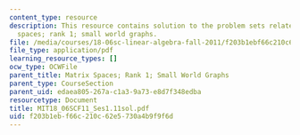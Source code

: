 ```yaml
---
content_type: resource
description: This resource contains solution to the problem sets related to matrix
  spaces; rank 1; small world graphs.
file: /media/courses/18-06sc-linear-algebra-fall-2011/f203b1ebf66c210c62e5730a4b9f9f6d_MIT18_06SCF11_Ses1.11sol.pdf
file_type: application/pdf
learning_resource_types: []
ocw_type: OCWFile
parent_title: Matrix Spaces; Rank 1; Small World Graphs
parent_type: CourseSection
parent_uid: edaea805-267a-c1a3-9a73-e8d7f348edba
resourcetype: Document
title: MIT18_06SCF11_Ses1.11sol.pdf
uid: f203b1eb-f66c-210c-62e5-730a4b9f9f6d
---
```

